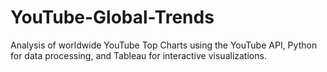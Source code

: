 # YouTube-Global-Trends
Analysis of worldwide YouTube Top Charts using the YouTube API, Python for data processing, and Tableau for interactive visualizations.
